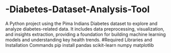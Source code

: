 # -Diabetes-Dataset-Analysis-Tool
A Python project using the Pima Indians Diabetes dataset to explore and analyze diabetes-related data. It includes data preprocessing, visualization, and insights extraction, providing a foundation for building machine learning models and understanding key health trends.
#Required Libraries and Installation Commands
pip install pandas scikit-learn numpy matplotlib
